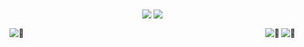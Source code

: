 <div align="center">
  <img align="center" width="auto" src="https://badge.stateful.com/JoshuaDRose/status.svg">
  <img align="center" src="https://badge.stateful.com/JoshuaDRose/dnd.svg">
</div>
<br>
<img align="left" alt="🦑" src="https://raw.githubusercontent.com/JoshuaDRose/JoshuaDRose/main/general.svg">

<img align="right" alt="🦑" src="https://raw.githubusercontent.com/JoshuaDRose/JoshuaDRose/7687ee2fcfd14d7bfc90fc6a42273295ad2e27b8/achievements.svg">

<img align="right" alt="🦑" src="https://github.com/JoshuaDRose/JoshuaDRose/blob/main/metrics.plugin.people.followers.svg">
 
<!-- <img align="center" alt="🦑" src="https://user-images.githubusercontent.com/22963968/114021347-e3c48b80-9870-11eb-8bc8-998bf39b4d0d.png"> -->
